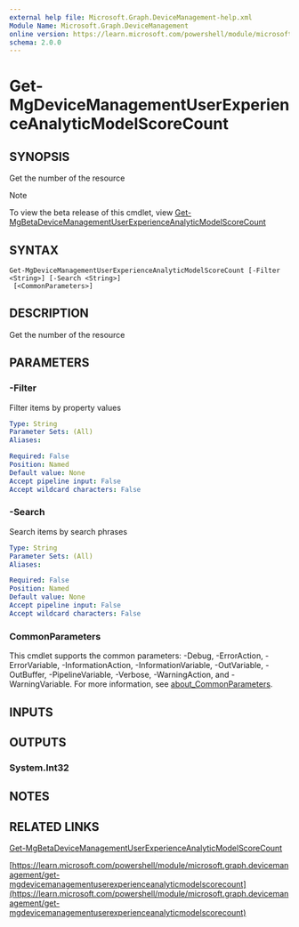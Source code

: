 ```yaml
---
external help file: Microsoft.Graph.DeviceManagement-help.xml
Module Name: Microsoft.Graph.DeviceManagement
online version: https://learn.microsoft.com/powershell/module/microsoft.graph.devicemanagement/get-mgdevicemanagementuserexperienceanalyticmodelscorecount
schema: 2.0.0
---
```


# Get-MgDeviceManagementUserExperienceAnalyticModelScoreCount

## SYNOPSIS
Get the number of the resource

> [!NOTE]
> To view the beta release of this cmdlet, view [Get-MgBetaDeviceManagementUserExperienceAnalyticModelScoreCount](/powershell/module/Microsoft.Graph.Beta.DeviceManagement/Get-MgBetaDeviceManagementUserExperienceAnalyticModelScoreCount?view=graph-powershell-beta)

## SYNTAX

```
Get-MgDeviceManagementUserExperienceAnalyticModelScoreCount [-Filter <String>] [-Search <String>]
 [<CommonParameters>]
```

## DESCRIPTION
Get the number of the resource

## PARAMETERS

### -Filter
Filter items by property values

```yaml
Type: String
Parameter Sets: (All)
Aliases:

Required: False
Position: Named
Default value: None
Accept pipeline input: False
Accept wildcard characters: False
```

### -Search
Search items by search phrases

```yaml
Type: String
Parameter Sets: (All)
Aliases:

Required: False
Position: Named
Default value: None
Accept pipeline input: False
Accept wildcard characters: False
```

### CommonParameters
This cmdlet supports the common parameters: -Debug, -ErrorAction, -ErrorVariable, -InformationAction, -InformationVariable, -OutVariable, -OutBuffer, -PipelineVariable, -Verbose, -WarningAction, and -WarningVariable. For more information, see [about_CommonParameters](http://go.microsoft.com/fwlink/?LinkID=113216).

## INPUTS

## OUTPUTS

### System.Int32
## NOTES

## RELATED LINKS
[Get-MgBetaDeviceManagementUserExperienceAnalyticModelScoreCount](/powershell/module/Microsoft.Graph.Beta.DeviceManagement/Get-MgBetaDeviceManagementUserExperienceAnalyticModelScoreCount?view=graph-powershell-beta)

[https://learn.microsoft.com/powershell/module/microsoft.graph.devicemanagement/get-mgdevicemanagementuserexperienceanalyticmodelscorecount](https://learn.microsoft.com/powershell/module/microsoft.graph.devicemanagement/get-mgdevicemanagementuserexperienceanalyticmodelscorecount)


